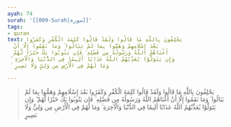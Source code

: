 ```yaml
---
ayah: 74
surah: '[[009-Surah|سورة]]'
tags:
- quran
text: يَحْلِفُونَ بِاللَّهِ مَا قَالُوا وَلَقَدْ قَالُوا كَلِمَةَ الْكُفْرِ وَكَفَرُوا
  بَعْدَ إِسْلَامِهِمْ وَهَمُّوا بِمَا لَمْ يَنَالُوا ۚ وَمَا نَقَمُوا إِلَّا أَنْ
  أَغْنَاهُمُ اللَّهُ وَرَسُولُهُ مِن فَضْلِهِ ۚ فَإِن يَتُوبُوا يَكُ خَيْرًا لَّهُمْ
  ۖ وَإِن يَتَوَلَّوْا يُعَذِّبْهُمُ اللَّهُ عَذَابًا أَلِيمًا فِي الدُّنْيَا وَالْآخِرَةِ
  ۚ وَمَا لَهُمْ فِي الْأَرْضِ مِن وَلِيٍّ وَلَا نَصِيرٍ

---
```

> يَحْلِفُونَ بِاللَّهِ مَا قَالُوا وَلَقَدْ قَالُوا كَلِمَةَ الْكُفْرِ وَكَفَرُوا بَعْدَ إِسْلَامِهِمْ وَهَمُّوا بِمَا لَمْ يَنَالُوا ۚ وَمَا نَقَمُوا إِلَّا أَنْ أَغْنَاهُمُ اللَّهُ وَرَسُولُهُ مِن فَضْلِهِ ۚ فَإِن يَتُوبُوا يَكُ خَيْرًا لَّهُمْ ۖ وَإِن يَتَوَلَّوْا يُعَذِّبْهُمُ اللَّهُ عَذَابًا أَلِيمًا فِي الدُّنْيَا وَالْآخِرَةِ ۚ وَمَا لَهُمْ فِي الْأَرْضِ مِن وَلِيٍّ وَلَا نَصِيرٍ
